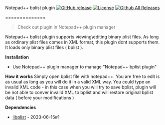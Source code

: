 Notepad++ bplist plugin 
[![GitHub release](https://img.shields.io/github/release/azerg/NppBplistPlugin.svg?style=flat)](https://github.com/azerg/NppBplistPlugin/releases) [![License](http://img.shields.io/badge/license-NewBSD-brightgreen.svg?style=flat-squar)](http://opensource.org/licenses/BSD-3-Clause) [![Github All Releases](https://img.shields.io/github/downloads/azerg/NppBplistPlugin/total.svg)]()

==============
>Check out plugin in Notepad++ plugin manager

Notepad++ bplist plugin supports viewing\editing binary plist files. As long as ordinary plist files comes in XML format, this plugin dont supports them. It loads only binary plist files ( bplist ).

**Installation**
- Use Notepad++ plugin manager to manage "Notepad++ bplist plugin"

**How it works**
Simply open bplist file with notepad++. You are free to edit is as usual as long as you will do it in a valid XML way. You could type an invalid XML code - in this case when you will try to save bplist, plugin will be not able to conver invalid XML to bplist and will restore original bplist data ( before your modifications )


**Dependencies**
- [libplist]  - 2023-06-15#1

[libplist]:https://github.com/libimobiledevice/libplist
